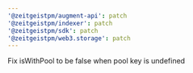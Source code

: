 ```yaml
---
'@zeitgeistpm/augment-api': patch
'@zeitgeistpm/indexer': patch
'@zeitgeistpm/sdk': patch
'@zeitgeistpm/web3.storage': patch
---
```


Fix isWithPool to be false when pool key is undefined

